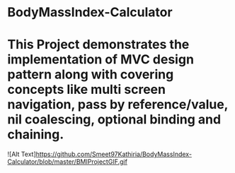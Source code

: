# BodyMassIndex-Calculator
# This Project demonstrates the implementation of MVC design pattern along with covering concepts like multi screen navigation, pass by reference/value, nil coalescing, optional binding and chaining. 

![Alt Text]https://github.com/Smeet97Kathiria/BodyMassIndex-Calculator/blob/master/BMIProjectGIF.gif
